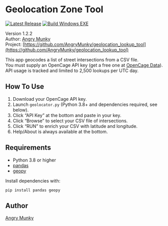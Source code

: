 # Geolocation Zone Tool
[![Latest Release](https://img.shields.io/github/v/release/AngryMunky/geolocation_lookup_tool?label=release)](https://github.com/AngryMunky/geolocation_lookup_tool/releases/latest)  [![Build Windows EXE](https://github.com/AngryMunky/geolocation_lookup_tool/actions/workflows/build.yml/badge.svg)](https://github.com/AngryMunky/geolocation_lookup_tool/actions/workflows/build.yml)

Version 1.2.2  
Author: [Angry Munky](https://github.com/AngryMunky)  
Project: [https://github.com/AngryMunky/geolocation_lookup_tool](https://github.com/AngryMunky/geolocation_lookup_tool)

This app geocodes a list of street intersections from a CSV file.  
You must supply an OpenCage API key (get a free one at [OpenCage Data](https://opencagedata.com/api)).  
API usage is tracked and limited to 2,500 lookups per UTC day.

## How To Use

1. Download your OpenCage API key.
2. Launch `geolocator.py` (Python 3.8+ and dependencies required, see below).
3. Click “API Key” at the bottom and paste in your key.
4. Click “Browse” to select your CSV file of intersections.
5. Click “RUN” to enrich your CSV with latitude and longitude.
6. Help/About is always available at the bottom.

## Requirements

- Python 3.8 or higher
- [pandas](https://pypi.org/project/pandas/)
- [geopy](https://pypi.org/project/geopy/)

Install dependencies with:
```
pip install pandas geopy
```

## Author

[Angry Munky](https://github.com/AngryMunky)

